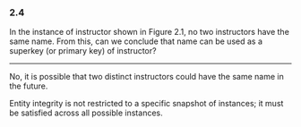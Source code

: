 ### 2.4

In the instance of instructor shown in Figure 2.1, no two instructors have the same name. From this, can we conclude that name can be used as a superkey (or primary key) of instructor?

---

No, it is possible that two distinct instructors could have the same name in the future. 


Entity integrity is not restricted to a specific snapshot of instances; it must be satisfied across all possible instances.